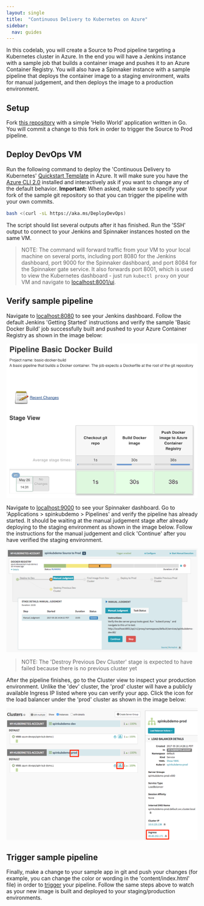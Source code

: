 ```yaml
---
layout: single
title:  "Continuous Delivery to Kubernetes on Azure"
sidebar:
  nav: guides
---
```




In this codelab, you will create a Source to Prod pipeline targeting a Kubernetes cluster in Azure. In the end you will have a Jenkins instance with a sample job that builds a container image and pushes it to an Azure Container Registry. You will also have a Spinnaker instance with a sample pipeline that deploys the container image to a staging environment, waits for manual judgement, and then deploys the image to a production environment.

## Setup

Fork [this repository](https://github.com/azure-devops/spin-kub-demo) with a simple 'Hello World' application written in Go. You will commit a change to this fork in order to trigger the Source to Prod pipeline.

## Deploy DevOps VM

Run the following command to deploy the 'Continuous Delivery to Kubernetes' [Quickstart Template](https://github.com/Azure/azure-quickstart-templates/tree/master/301-jenkins-acr-spinnaker-k8s) in Azure. It will make sure you have the [Azure CLI 2.0](https://docs.microsoft.com/cli/azure/install-azure-cli) installed and interactively ask if you want to change any of the default behavior. **Important:** When asked, make sure to specify your fork of the sample git repository so that you can trigger the pipeline with your own commits.

```bash
bash <(curl -sL https://aka.ms/DeployDevOps)
```

The script should list several outputs after it has finished. Run the 'SSH' output to connect to your Jenkins and Spinnaker instances hosted on the same VM.
> NOTE: The command will forward traffic from your VM to your local machine on several ports, including port 8080 for the Jenkins dashboard, port 9000 for the Spinnaker dashboard, and port 8084 for the Spinnaker gate service. It also forwards port 8001, which is used to view the Kubernetes dashboard - just run `kubectl proxy` on your VM and navigate to [localhost:8001/ui](http://localhost:8001/ui).

## Verify sample pipeline

Navigate to [localhost:8080](http://localhost:8080) to see your Jenkins dashboard. Follow the default Jenkins 'Getting Started' instructions and verify the sample 'Basic Docker Build' job successfully built and pushed to your Azure Container Registry as shown in the image below:

![Verify Basic Docker Build](basic-docker-build.png)

Navigate to [localhost:9000](http://localhost:9000) to see your Spinnaker dashboard. Go to 'Applications > spinkubdemo > Pipelines' and verify the pipeline has already started. It should be waiting at the manual judgement stage after already deploying to the staging environment as shown in the image below. Follow the instructions for the manual judgement and click 'Continue' after you have verified the staging environment.

![Verify Kubernetes Pipeline](k8s-pipeline.png)

> NOTE: The 'Destroy Previous Dev Cluster' stage is expected to have failed because there is no previous cluster yet

After the pipeline finishes, go to the Cluster view to inspect your production environment. Unlike the 'dev' cluster, the 'prod' cluster will have a publicly available Ingress IP listed where you can verify your app. Click the icon for the load balancer under the 'prod' cluster as shown in the image below:

![Verify Production IP](prod-ip.png)

## Trigger sample pipeline

Finally, make a change to your sample app in git and push your changes (for example, you can change the color or wording in the 'content/index.html' file) in order to [trigger](https://wiki.jenkins-ci.org/display/JENKINS/GitHub+Plugin) your pipeline. Follow the same steps above to watch as your new image is built and deployed to your staging/production environments.
